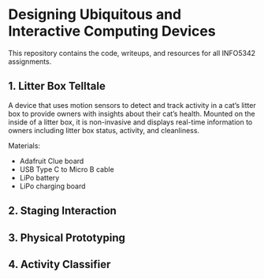 # Designing Ubiquitous and Interactive Computing Devices

This repository contains the code, writeups, and resources for all INFO5342 assignments.

## 1. Litter Box Telltale
A device that uses motion sensors to detect and track activity in a cat’s litter box to provide owners with insights about their cat’s health. Mounted on the inside of a litter box, it is non-invasive and displays real-time information to owners including litter box status, activity, and cleanliness.

Materials:
- Adafruit Clue board
- USB Type C to Micro B cable
- LiPo battery
- LiPo charging board

## 2. Staging Interaction

## 3. Physical Prototyping

## 4. Activity Classifier
